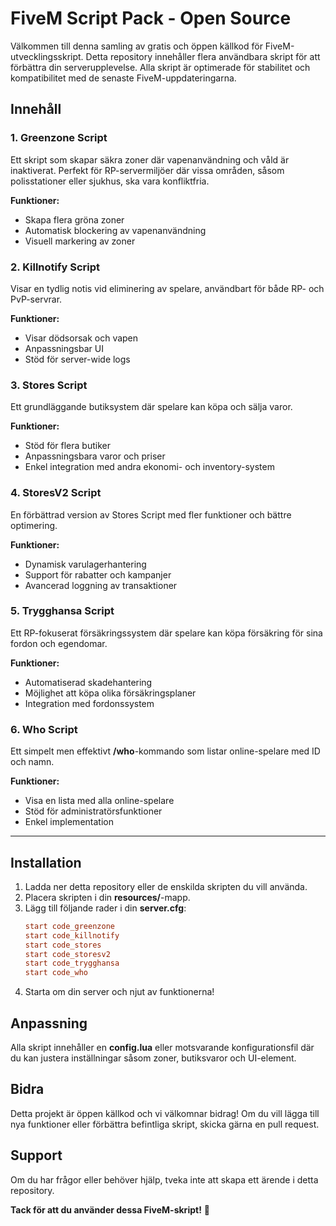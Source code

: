 # FiveM Script Pack - Open Source

Välkommen till denna samling av gratis och öppen källkod för FiveM-utvecklingsskript. Detta repository innehåller flera användbara skript för att förbättra din serverupplevelse. Alla skript är optimerade för stabilitet och kompatibilitet med de senaste FiveM-uppdateringarna.

## Innehåll

### 1. Greenzone Script
Ett skript som skapar säkra zoner där vapenanvändning och våld är inaktiverat. Perfekt för RP-servermiljöer där vissa områden, såsom polisstationer eller sjukhus, ska vara konfliktfria.

**Funktioner:**
- Skapa flera gröna zoner
- Automatisk blockering av vapenanvändning
- Visuell markering av zoner

### 2. Killnotify Script
Visar en tydlig notis vid eliminering av spelare, användbart för både RP- och PvP-servrar.

**Funktioner:**
- Visar dödsorsak och vapen
- Anpassningsbar UI
- Stöd för server-wide logs

### 3. Stores Script
Ett grundläggande butiksystem där spelare kan köpa och sälja varor.

**Funktioner:**
- Stöd för flera butiker
- Anpassningsbara varor och priser
- Enkel integration med andra ekonomi- och inventory-system

### 4. StoresV2 Script
En förbättrad version av Stores Script med fler funktioner och bättre optimering.

**Funktioner:**
- Dynamisk varulagerhantering
- Support för rabatter och kampanjer
- Avancerad loggning av transaktioner

### 5. Trygghansa Script
Ett RP-fokuserat försäkringssystem där spelare kan köpa försäkring för sina fordon och egendomar.

**Funktioner:**
- Automatiserad skadehantering
- Möjlighet att köpa olika försäkringsplaner
- Integration med fordonssystem

### 6. Who Script
Ett simpelt men effektivt **/who**-kommando som listar online-spelare med ID och namn.

**Funktioner:**
- Visa en lista med alla online-spelare
- Stöd för administratörsfunktioner
- Enkel implementation

---

## Installation
1. Ladda ner detta repository eller de enskilda skripten du vill använda.
2. Placera skripten i din **resources/**-mapp.
3. Lägg till följande rader i din **server.cfg**:
   ```cfg
   start code_greenzone
   start code_killnotify
   start code_stores
   start code_storesv2
   start code_trygghansa
   start code_who
   ```
4. Starta om din server och njut av funktionerna!

## Anpassning
Alla skript innehåller en **config.lua** eller motsvarande konfigurationsfil där du kan justera inställningar såsom zoner, butiksvaror och UI-element.

## Bidra
Detta projekt är öppen källkod och vi välkomnar bidrag! Om du vill lägga till nya funktioner eller förbättra befintliga skript, skicka gärna en pull request.

## Support
Om du har frågor eller behöver hjälp, tveka inte att skapa ett ärende i detta repository.

**Tack för att du använder dessa FiveM-skript!** 🚀
